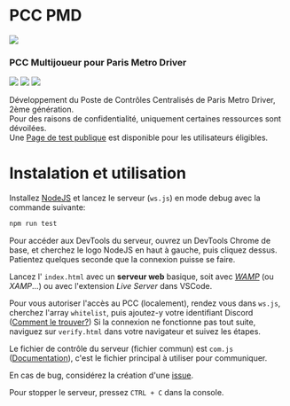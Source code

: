 # PCC PMD
<img src="https://img.shields.io/badge/version-beta%20-informational?style=plastic"> <br>
### PCC Multijoueur pour Paris Metro Driver <br>
<a href="https://github.com/lapatatedouce59/pcc_pmd/commits/master"><img src="https://img.shields.io/github/last-commit/lapatatedouce59/pcc_pmd?style=plastic"></a> <a href="https://github.com/lapatatedouce59/pcc_pmd/issues"><img src="https://img.shields.io/github/issues-raw/lapatatedouce59/pcc_pmd?style=plastic"></a> <a href="https://github.com/lapatatedouce59/pcc_pmd/pulls"><img src="https://img.shields.io/github/issues-pr-raw/lapatatedouce59/pcc_pmd?style=plastic"></a> <br>

Développement du Poste de Contrôles Centralisés de Paris Metro Driver, 2ème génération. <br>
Pour des raisons de confidentialité, uniquement certaines ressources sont dévoilées.<br>
Une [Page de test publique](https://pmdapp.fr/tools/pccBeta) est disponible pour les utilisateurs éligibles.

# Instalation et utilisation

Installez [NodeJS](https://nodejs.org/en) et lancez le serveur (`ws.js`) en mode debug avec la commande suivante:
```js
npm run test
```
Pour accéder aux DevTools du serveur, ouvrez un DevTools Chrome de base, et cherchez le logo NodeJS en haut à gauche, puis cliquez dessus. Patientez quelques seconde que la connexion puisse se faire.

Lancez l' `index.html` avec un **serveur web** basique, soit avec *[WAMP](https://www.wampserver.com)* (ou *XAMP*...) ou avec l'extension *Live Server* dans VSCode. <br>

Pour vous autoriser l'accès au PCC (localement), rendez vous dans `ws.js`, cherchez l'array `whitelist`, puis ajoutez-y votre identifiant Discord ([Comment le trouver?](https://support.discord.com/hc/fr/articles/206346498-Où-trouver-l-ID-de-mon-compte-utilisateur-serveur-message-)) Si la connexion ne fonctionne pas tout suite, naviguez sur `verify.html` dans votre navigateur et suivez les étapes. <br>

Le fichier de contrôle du serveur (fichier commun) est `com.js` ([Documentation](https://github.com/lapatatedouce59/pcc_pmd/wiki)), c'est le fichier principal à utiliser pour communiquer. <br>

En cas de bug, considérez la création d'une [issue](https://github.com/lapatatedouce59/pcc_pmd/issues). <br>

Pour stopper le serveur, pressez `CTRL + C` dans la console.
